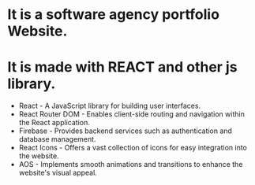 # It is a software agency portfolio Website.
# It is made with REACT and other js library.
* React - A JavaScript library for building user interfaces.
* React Router DOM - Enables client-side routing and navigation within the React application.
* Firebase - Provides backend services such as authentication and database management.
* React Icons - Offers a vast collection of icons for easy integration into the website.
* AOS - Implements smooth animations and transitions to enhance the website's visual appeal.